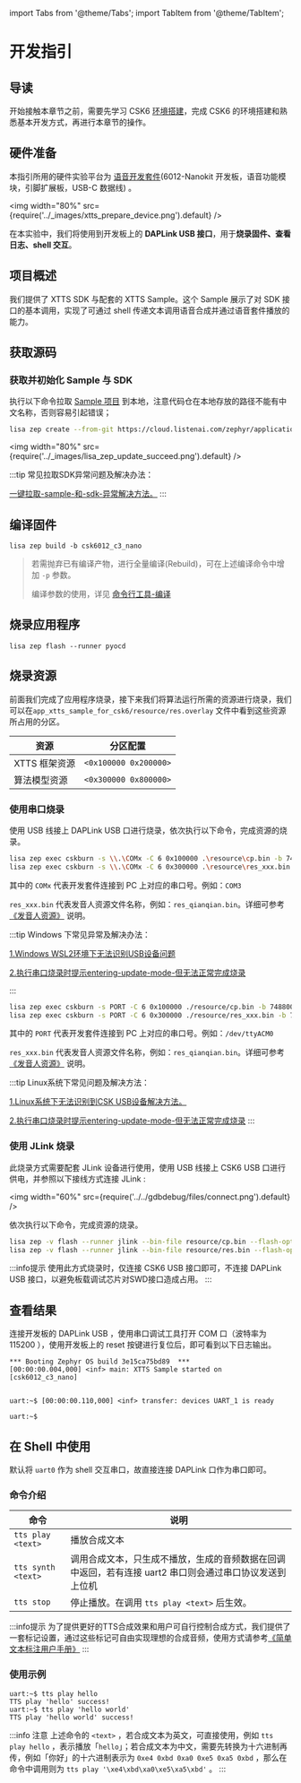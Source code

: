 import Tabs from '@theme/Tabs';
import TabItem from '@theme/TabItem';

# 开发指引

## 导读

开始接触本章节之前，需要先学习 CSK6 [环境搭建](../../application/getting_start)，完成 CSK6 的环境搭建和熟悉基本开发方式，再进行本章节的操作。


## 硬件准备

本指引所用的硬件实验平台为 [语音开发套件](/chips/600X/overview/nanokit/kit/audio_kit)(6012-Nanokit 开发板，语音功能模块，引脚扩展板，USB-C 数据线) 。

<img
  width="80%"
  src={require('../_images/xtts_prepare_device.png').default}
  /> 

在本实验中，我们将使用到开发板上的 **DAPLink USB 接口**，用于**烧录固件、查看日志、shell 交互**。

## 项目概述

我们提供了 XTTS SDK 与配套的 XTTS Sample。这个 Sample 展示了对 SDK 接口的基本调用，实现了可通过 shell 传递文本调用语音合成并通过语音套件播放的能力。

## 获取源码

### 获取并初始化 Sample 与 SDK

执行以下命令拉取 [Sample 项目](https://cloud.listenai.com/zephyr/applications/app_algo_xtts_sample_for_csk6) 到本地，注意代码仓在本地存放的路径不能有中文名称，否则容易引起错误；

```bash
lisa zep create --from-git https://cloud.listenai.com/zephyr/applications/app_algo_xtts_sample_for_csk6.git
```
<img
  width="80%"
  src={require('../_images/lisa_zep_update_succeed.png').default}
  />

:::tip
常见拉取SDK异常问题及解决办法：

[一键拉取-sample-和-sdk-异常解决方法。](../../FAQ/faq_application.md#一键拉取-sample-和-sdk-异常解决方法)
:::

## 编译固件

```
lisa zep build -b csk6012_c3_nano
```

> 若需抛弃已有编译产物，进行全量编译(Rebuild)，可在上述编译命令中增加 ``-p`` 参数。
>
> 编译参数的使用，详见 [命令行工具-编译](/chips/600X/tool/lisa_plugin_zephyr/build_flash_debug#原始编译)

## 烧录应用程序

```
lisa zep flash --runner pyocd
```

## 烧录资源

前面我们完成了应用程序烧录，接下来我们将算法运行所需的资源进行烧录，我们可以在`app_xtts_sample_for_csk6/resource/res.overlay` 文件中看到这些资源所占用的分区。

| 资源           | 分区配置              |
| -------------- | --------------------- |
| XTTS 框架资源  | `<0x100000 0x200000>` |
| 算法模型资源   | `<0x300000 0x800000>` |

### 使用串口烧录

使用 USB 线接上 DAPLink USB 口进行烧录，依次执行以下命令，完成资源的烧录。

<div style={{
    border: 'solid 1px #80808080',
    padding: 12,
    borderRadius: 12
  }}>
<Tabs
    groupId="operating-systems"
    defaultValue="windows"
    values={[
        {label: 'Windows', value: 'windows'},
        {label: 'macOS / Linux', value: 'unix'}
    ]}
>
  <TabItem value="windows">

```bash
lisa zep exec cskburn -s \\.\COMx -C 6 0x100000 .\resource\cp.bin -b 748800
lisa zep exec cskburn -s \\.\COMx -C 6 0x300000 .\resource\res_xxx.bin -b 748800
```

其中的 `COMx` 代表开发套件连接到 PC 上对应的串口号。例如：`COM3`

`res_xxx.bin` 代表发音人资源文件名称，例如：`res_qianqian.bin`。详细可参考 [《发音人资源》](./speak_flavor_res.md) 说明。

:::tip
Windows 下常见异常及解决办法：

[1.Windows WSL2环境下无法识别USB设备问题](../../FAQ/faq_build_flash.md#wsl2环境下无法进行烧录)

[2.执行串口烧录时提示entering-update-mode-但无法正常完成烧录](../../FAQ/faq_build_flash.md#执行串口烧录时提示entering-update-mode-但无法正常完成烧录)

:::
  </TabItem>

  <TabItem value="unix">

```bash
lisa zep exec cskburn -s PORT -C 6 0x100000 ./resource/cp.bin -b 748800
lisa zep exec cskburn -s PORT -C 6 0x300000 ./resource/res_xxx.bin -b 748800
```

其中的 `PORT` 代表开发套件连接到 PC 上对应的串口号。例如：`/dev/ttyACM0`
    
`res_xxx.bin` 代表发音人资源文件名称，例如：`res_qianqian.bin`。详细可参考 [《发音人资源》](./speak_flavor_res.md) 说明。
    

:::tip
Linux系统下常见问题及解决方法：

[1.Linux系统下无法识别到CSK USB设备解决方法。](https://docs.listenai.com/chips/600X/FAQ/faq_env#linux%E7%B3%BB%E7%BB%9F%E4%B8%8B%E6%97%A0%E6%B3%95%E8%AF%86%E5%88%AB%E5%88%B0csk-usb%E8%AE%BE%E5%A4%87)

[2.执行串口烧录时提示entering-update-mode-但无法正常完成烧录](../../FAQ/faq_build_flash.md#执行串口烧录时提示entering-update-mode-但无法正常完成烧录)
:::

  </TabItem>

</Tabs>
</div>


### 使用 JLink 烧录

此烧录方式需要配套 JLink 设备进行使用，使用 USB 线接上 CSK6 USB 口进行供电，并参照以下接线方式连接 JLink :

<img
  width="60%"
  src={require('../../gdbdebug/files/connect.png').default}
  />

依次执行以下命令，完成资源的烧录。

```bash
lisa zep -v flash --runner jlink --bin-file resource/cp.bin --flash-opt="--base-address=0x18100000"
lisa zep -v flash --runner jlink --bin-file resource/res.bin --flash-opt="--base-address=0x18300000"
```

:::info提示
使用此方式烧录时，仅连接 CSK6 USB 接口即可，不连接 DAPLink USB 接口，以避免板载调试芯片对SWD接口造成占用。
:::

## 查看结果

连接开发板的 DAPLink USB ，使用串口调试工具打开 COM 口（波特率为 115200 ），使用开发板上的 reset 按键进行复位后，即可看到以下日志输出。

```shell
*** Booting Zephyr OS build 3e15ca75bd89  ***
[00:00:00.004,000] <inf> main: XTTS Sample started on [csk6012_c3_nano]


uart:~$ [00:00:00.110,000] <inf> transfer: devices UART_1 is ready

uart:~$
```

## 在 Shell 中使用

默认将 `uart0` 作为 shell 交互串口，故直接连接 DAPLink 口作为串口即可。

### 命令介绍

| 命令 | 说明 |
| --- | --- |
| `tts play <text>` | 播放合成文本 |
| `tts synth <text>` | 调用合成文本，只生成不播放，生成的音频数据在回调中返回，若有连接 uart2 串口则会通过串口协议发送到上位机 |
| `tts stop` | 停止播放。在调用 `tts play <text>` 后生效。 |

:::info提示
为了提供更好的TTS合成效果和用户可自行控制合成方式，我们提供了一套标记设置，通过这些标记可自由实现理想的合成音频，使用方式请参考[《简单文本标注用户手册》](./text_mark_guide.md)
:::

### 使用示例

```shell
uart:~$ tts play hello
TTS play 'hello' success!
uart:~$ tts play 'hello world'
TTS play 'hello world' success!
```

:::info 注意
上述命令的 `<text>` ，若合成文本为英文，可直接使用，例如 `tts play hello` ，表示播放「`hello`」；若合成文本为中文，需要先转换为十六进制再传，例如「你好」的十六进制表示为 `0xe4 0xbd 0xa0 0xe5 0xa5 0xbd` ，那么在命令中调用则为 `tts play '\xe4\xbd\xa0\xe5\xa5\xbd'` 。
:::
